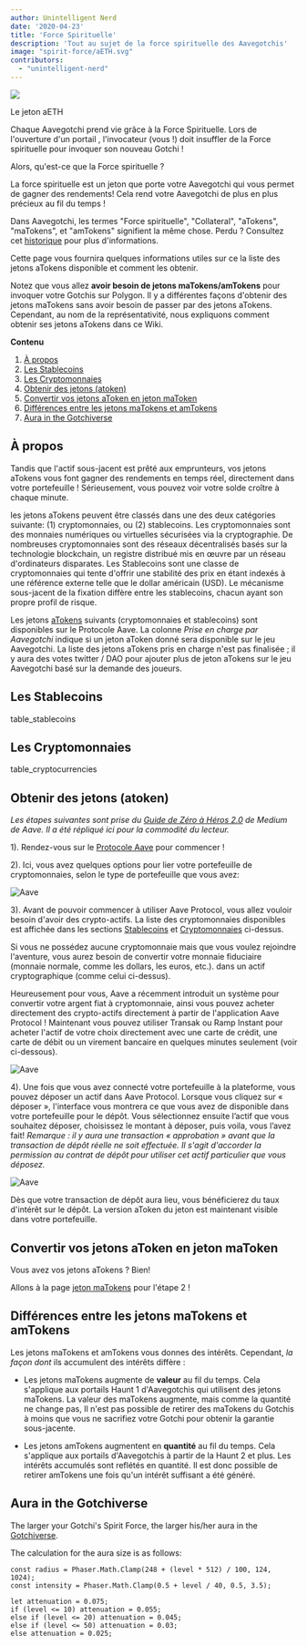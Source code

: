 ```yaml
---
author: Unintelligent Nerd
date: '2020-04-23'
title: 'Force Spirituelle'
description: 'Tout au sujet de la force spirituelle des Aavegotchis'
image: "spirit-force/aETH.svg"
contributors:
  - "unintelligent-nerd"
---
```


<div class="headerImageContainer">
<img class="headerImage" src="/spirit-force/aETH.png">
<p class="headerImageText">Le jeton aETH</p>
</div>

Chaque Aavegotchi prend vie grâce à la Force Spirituelle. Lors de l'ouverture d'un portail [](/portals), l'invocateur (vous !) doit insuffler de la Force spirituelle pour invoquer son nouveau Gotchi !

Alors, qu'est-ce que la Force spirituelle ?

La force spirituelle est un jeton que porte votre Aavegotchi qui vous permet de gagner des rendements! Cela rend votre Aavegotchi de plus en plus précieux au fil du temps !

Dans Aavegotchi, les termes "Force spirituelle", "Collateral", "aTokens", "maTokens", et "amTokens" signifient la même chose. Perdu ? Consultez cet [historique](/spirit-force-history) pour plus d'informations.

Cette page vous fournira quelques informations utiles sur ce la liste des jetons aTokens disponible et comment les obtenir.

Notez que vous allez **avoir besoin de jetons maTokens/amTokens** pour invoquer votre Gotchis sur Polygon. Il y a différentes façons d'obtenir des jetons maTokens sans avoir besoin de passer par des jetons aTokens. Cependant, au nom de la représentativité, nous expliquons comment obtenir ses jetons aTokens dans ce Wiki.

<div class="contentsBox">

**Contenu**

<ol>
<li><a href=#about>À propos</a></li>
<li><a href=#stablecoins>Les Stablecoins</a></li>
<li><a href=#cryptocurrencies>Les Cryptomonnaies</a></li>
<li><a href=#getting-atokens>Obtenir des jetons (atoken)</a></li>
<li><a href=#converting-atokens-into-matokens>Convertir vos jetons aToken en jeton maToken</a></li>
<li><a href=#differences-between-matokens-and-amtokens>Différences entre les jetons maTokens et amTokens</a></li>
<li><a href=#aura-in-the-gotchiverse>Aura in the Gotchiverse</a></li>
</ol>

</div>

## À propos

Tandis que l'actif sous-jacent est prêté aux emprunteurs, vos jetons aTokens vous font gagner des rendements en temps réel, directement dans votre portefeuille ! Sérieusement, vous pouvez voir votre solde croître à chaque minute.

les jetons aTokens peuvent être classés dans une des deux catégories suivante: (1) cryptomonnaies, ou (2) stablecoins. Les cryptomonnaies sont des monnaies numériques ou virtuelles sécurisées via la cryptographie. De nombreuses cryptomonnaies sont des réseaux décentralisés basés sur la technologie blockchain, un registre distribué mis en œuvre par un réseau d'ordinateurs disparates. Les Stablecoins sont une classe de cryptomonnaies qui tente d'offrir une stabilité des prix en étant indexés à une référence externe telle que le dollar américain (USD). Le mécanisme sous-jacent de la fixation diffère entre les stablecoins, chacun ayant son propre profil de risque.

Les jetons [aTokens](https://docs.aave.com/developers/deployed-contracts/deployed-contract-instances) suivants (cryptomonnaies et stablecoins) sont disponibles sur le Protocole Aave. La colonne *Prise en charge par Aavegotchi* indique si un jeton aToken donné sera disponible sur le jeu Aavegotchi. La liste des jetons aTokens pris en charge n'est pas finalisée ; il y aura des votes twitter / DAO pour ajouter plus de jeton aTokens sur le jeu Aavegotchi basé sur la demande des joueurs.

## Les Stablecoins

table_stablecoins

## Les Cryptomonnaies

table_cryptocurrencies

## Obtenir des jetons (atoken)

*Les étapes suivantes sont prise du [Guide de Zéro à Héros 2.0](https://medium.com/aave/aave-protocol-zero-to-hero-guide-e3f206e57e45) de Medium de Aave. Il a été répliqué ici pour la commodité du lecteur.*

1). Rendez-vous sur le <a href = "https://app.aave.com/">Protocole Aave</a> pour commencer !

2). Ici, vous avez quelques options pour lier votre portefeuille de cryptomonnaies, selon le type de portefeuille que vous avez:

<img src = "/spirit-force/connect-your-wallet.png" alt = "Aave" class="bodyImage" />

3). Avant de pouvoir commencer à utiliser Aave Protocol, vous allez vouloir besoin d'avoir des crypto-actifs. La liste des cryptomonnaies disponibles est affichée dans les sections <a href=#stablecoins>Stablecoins</a> et <a href=#cryptocurrencies>Cryptomonnaies</a> ci-dessus.

Si vous ne possédez aucune cryptomonnaie mais que vous voulez rejoindre l'aventure, vous aurez besoin de convertir votre monnaie fiduciaire (monnaie normale, comme les dollars, les euros, etc.). dans un actif cryptographique (comme celui ci-dessus).

Heureusement pour vous, Aave a récemment introduit un système pour convertir votre argent fiat à cryptomonnaie, ainsi vous pouvez acheter directement des crypto-actifs directement à partir de l'application Aave Protocol ! Maintenant vous pouvez utiliser Transak ou Ramp Instant pour acheter l'actif de votre choix directement avec une carte de crédit, une carte de débit ou un virement bancaire en quelques minutes seulement (voir ci-dessous).

<img src = "/spirit-force/buy-with-fiat.png" alt = "Aave" class="bodyImage" />

4). Une fois que vous avez connecté votre portefeuille à la plateforme, vous pouvez déposer un actif dans Aave Protocol. Lorsque vous cliquez sur « déposer », l'interface vous montrera ce que vous avez de disponible dans votre portefeuille pour le dépôt. Vous sélectionnez ensuite l’actif que vous souhaitez déposer, choisissez le montant à déposer, puis voila, vous l’avez fait! *Remarque : il y aura une transaction « approbation » avant que la transaction de dépôt réelle ne soit effectuée. Il s'agit d'accorder la permission au contrat de dépôt pour utiliser cet actif particulier que vous déposez.*

<img src = "/spirit-force/deposit.gif" alt = "Aave" class="bodyImage" />

Dès que votre transaction de dépôt aura lieu, vous bénéficierez du taux d'intérêt sur le dépôt. La version aToken du jeton est maintenant visible dans votre portefeuille.

## Convertir vos jetons aToken en jeton maToken

Vous avez vos jetons aTokens ? Bien!

Allons à la page [jeton maTokens](/matokens) pour l'étape 2 !

## Différences entre les jetons maTokens et amTokens

Les jetons maTokens et amTokens vous donnes des intérêts. Cependant, *la façon dont* ils accumulent des intérêts diffère :

* Les jetons maTokens augmente de **valeur** au fil du temps. Cela s'applique aux portails Haunt 1 d'Aavegotchis qui utilisent des jetons maTokens. La valeur des maTokens augmente, mais comme la quantité ne change pas, Il n'est pas possible de retirer des maTokens du Gotchis à moins que vous ne sacrifiez votre Gotchi pour obtenir la garantie sous-jacente.

* Les jetons amTokens augmentent en **quantité** au fil du temps. Cela s'applique aux portails d'Aavegotchis à partir de la Haunt 2 et plus. Les intérêts accumulés sont reflétés en quantité. Il est donc possible de retirer amTokens une fois qu'un intérêt suffisant a été généré.

## Aura in the Gotchiverse

The larger your Gotchi's Spirit Force, the larger his/her aura in the [Gotchiverse](/gotchiverse).

The calculation for the aura size is as follows:

```
const radius = Phaser.Math.Clamp(248 + (level * 512) / 100, 124, 1024);
const intensity = Phaser.Math.Clamp(0.5 + level / 40, 0.5, 3.5);

let attenuation = 0.075;
if (level <= 10) attenuation = 0.055;
else if (level <= 20) attenuation = 0.045;
else if (level <= 50) attenuation = 0.03;
else attenuation = 0.025;
```